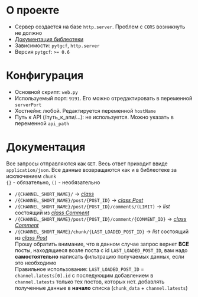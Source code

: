 # О проекте 
- Сервер создается на базе `http.server`. Проблем с `CORS` возникнуть не должно
- [Документация библеотеки](./README.md) 
- Зависимости: `pytgcf`, `http.server`
- Версия `pytgcf`: `>= 0.6`

# Конфигурация
- Основной скрипт: `web.py`
- Используемый порт: `9191`. Его можно отредактировать в переменной `serverPort`
- Хостнейм: любой. Редактируется переменной `hostName`
- Путь к API (/путь_к_апи/...): не используется. Можно указать в переменной `api_path`

# Документация
Все запросы отправляются как `GET`. Весь ответ приходит ввиде `application/json`. Все данные возвращаются как и в библеотеке за исключением `chunk`<br>
`{}` - обязательно, `()` - необязательно
<br>

- `/{CHANNEL_SHORT_NAME}/` → [*class*](./REF.md#class)
- `/{CHANNEL_SHORT_NAME}/post/{POST_ID}` → [*class Post*](./REF.md#class-post)
- `/{CHANNEL_SHORT_NAME}/post/{POST_ID}/comments/(LIMIT)` → *list* состоящий из [*class Comment*](./REF.md#class-comment)
- `/{CHANNEL_SHORT_NAME}/post/{POST_ID}/comment/{COMMENT_ID}` → [*class Comment*](./REF.md#class-comment)
- `/{CHANNEL_SHORT_NAME}/chunk/{LAST_LOADED_POST_ID}` → *list* состоящий из [*class Post*](./REF.md#class-post)<br> 
Прошу обратить внимание, что в данном случае запрос вернет **ВСЕ** посты, находящиеся возле поста с id `LAST_LOADED_POST_ID`, вам надо **самостоятельно** написать фильтрацию получаемых данных, если это необходимо<br>
Правильное использование: `LAST_LOADED_POST_ID` = `channel.latests[0].id` с последующим добавлением в `channel.latests` только тех постов, которых нет. добавлять полученные данные в **начало** списка (`chunk_data` + `channel.latests`) 
